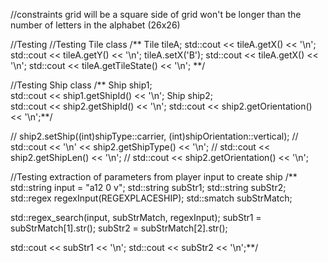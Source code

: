 //constraints
grid will be a square
side of grid won't be longer than the number of letters in the alphabet (26x26)

//Testing
  //Testing Tile class
  /** Tile tileA;
  std::cout << tileA.getX() << '\n';
  std::cout << tileA.getY() << '\n';
  tileA.setX('B');
  std::cout << tileA.getX() << '\n';
  std::cout << tileA.getTileState() << '\n'; **/

  //Testing Ship class
  /** Ship ship1;  
  std::cout << ship1.getShipId() << '\n';
  Ship ship2;  
  std::cout << ship2.getShipId() << '\n';
  std::cout << ship2.getOrientation() << '\n';**/

  // ship2.setShip((int)shipType::carrier, (int)shipOrientation::vertical);
  // std::cout << '\n' << ship2.getShipType() << '\n';
  // std::cout << ship2.getShipLen() << '\n';
  // std::cout << ship2.getOrientation() << '\n';


  //Testing extraction of parameters from player input to create ship
  /** std::string input = "a12 0 v";
  std::string subStr1;
  std::string subStr2;
  std::regex regexInput(REGEXPLACESHIP); 
  std::smatch subStrMatch;

  std::regex_search(input, subStrMatch, regexInput);
  subStr1 = subStrMatch[1].str();
  subStr2 = subStrMatch[2].str();

  std::cout << subStr1 << '\n';
  std::cout << subStr2 << '\n';**/